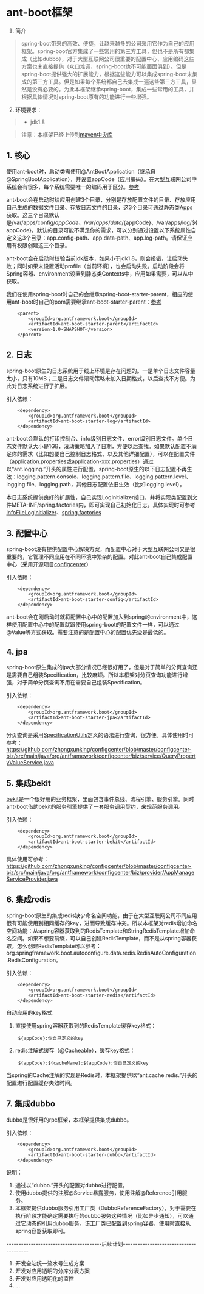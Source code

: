 # ant-boot框架

1. 简介

> spring-boot带来的高效、便捷，让越来越多的公司采用它作为自己的应用框架。spring-boot官方集成了一些常用的第三方工具，但也不是所有都集成（比如dubbo），对于大型互联网公司很重要的配置中心、应用编码这些方案也未直接提供（众口难调，spring-boot也不可能面面俱到）。但是spring-boot提供强大的扩展能力，根据这些能力可以集成spring-boot未集成的第三方工具。但是如果每个系统都自己去集成一遍这些第三方工具，显然是没有必要的。为此本框架继承spring-boot，集成一些常用的工具，并根据具体情况对spring-boot原有的功能进行一些增强。

2. 环境要求：

> * jdk1.8


> 注意：本框架已经上传到[maven中央库](http://search.maven.org/#search%7Cga%7C1%7Corg.antframework.boot)

## 1. 核心
使用ant-boot时，启动类需使用@AntBootApplication（继承自@SpringBootApplication），并设置appCode（应用编码）。在大型互联网公司中系统会有很多，每个系统需要唯一的编码用于区分。[参考](https://github.com/zhongxunking/configcenter/blob/master/configcenter-assemble/src/main/java/org/antframework/configcenter/Main.java)

ant-boot会在启动时给应用创建3个目录，分别是存放配置文件的目录、存放应用自己生成的数据文件目录、存放日志文件的目录，这3个目录可通过静态类Apps获取。这三个目录默认是/var/apps/config/${appCode}、/var/apps/data/${appCode}、/var/apps/log/${appCode}。默认的目录可能不满足你的需求，可以分别通过设置以下系统属性自定义这3个目录：app.config-path、app.data-path、app.log-path。请保证应用有权限创建这三个目录。

ant-boot会在启动时校验当前jdk版本，如果小于jdk1.8，则会报错，让启动失败；同时如果未设置活动profile（当前环境），也会启动失败。启动阶段会将Spring容器、environment设置到静态类Contexts中，应用如果需要，可以从中获取。

我们在使用spring-boot时自己的会继承spring-boot-starter-parent，相应的使用ant-boot时自己的pom需要继承ant-boot-starter-parent：[参考](https://github.com/zhongxunking/configcenter/blob/master/pom.xml)

        <parent>
            <groupId>org.antframework.boot</groupId>
            <artifactId>ant-boot-starter-parent</artifactId>
            <version>1.0-SNAPSHOT</version>
        </parent>
    
## 2. 日志
spring-boot原生的日志系统用于线上环境是存在问题的。一是单个日志文件容量太小，只有10MB；二是日志文件滚动策略未加入日期格式，以后查找不方便。为此对日志系统进行了扩展。

引入依赖：

        <dependency>
            <groupId>org.antframework.boot</groupId>
            <artifactId>ant-boot-starter-log</artifactId>
        </dependency>
        
ant-boot会默认的打印控制台、info级别日志文件、error级别日志文件。单个日志文件默认大小是1GB，滚动策略加入了日期，方便以后查找。如果默认配置不满足你的需求（比如想要自己控制日志格式、以及其他详细配置），可以在配置文件（application.properties或application-xxx.properties）通过以“ant.logging.”开头的属性进行配置。spring-boot原生的以下日志配置不再生效：logging.pattern.console、logging.pattern.file、logging.pattern.level、logging.file、logging.path，其他日志配置依旧生效（比如logging.level）。

本日志系统提供良好的扩展性，自己实现LogInitializer接口，并将实现类配置到文件META-INF/spring.factories内，即可实现自己初始化日志。具体实现时可参考[InfoFileLogInitializer](https://github.com/zhongxunking/ant-boot/blob/master/ant-boot-starters/ant-boot-starter-log/src/main/java/org/antframework/boot/log/initializer/InfoFileLogInitializer.java)、[spring.factories](https://github.com/zhongxunking/ant-boot/blob/master/ant-boot-starters/ant-boot-starter-log/src/main/resources/META-INF/spring.factories)

## 3. 配置中心
spring-boot没有提供配置中心解决方案，而配置中心对于大型互联网公司又是很重要的，它管理不同应用在不同环境中繁杂的配置。对此ant-boot自己集成配置中心（采用开源项目[configcenter](https://github.com/zhongxunking/configcenter)）

引入依赖：

        <dependency>
            <groupId>org.antframework.boot</groupId>
            <artifactId>ant-boot-starter-config</artifactId>
        </dependency>
        
ant-boot会在刚启动时就将配置中心中的配置加入到spring的environment中，这样使用配置中心中的配置就跟使用spring-boot的配置文件一样，可以通过@Value等方式获取。需要注意的是配置中心的配置优先级是最低的。

## 4. jpa
spring-boot原生集成的jpa大部分情况已经很好用了，但是对于简单的分页查询还是需要自己组装Specification，比较麻烦。所以本框架对分页查询功能进行增强，对于简单分页查询不用在需要自己组装Specification。

引入依赖：

        <dependency>
            <groupId>org.antframework.boot</groupId>
            <artifactId>ant-boot-starter-jpa</artifactId>
        </dependency>
        
分页查询是采用[SpecificationUtils](https://github.com/zhongxunking/ant-boot/blob/master/ant-boot-starters/ant-boot-starter-jpa/src/main/java/org/antframework/boot/jpa/QueryRepository.java)定义的语法进行查询，很方便。具体使用时可参考：https://github.com/zhongxunking/configcenter/blob/master/configcenter-biz/src/main/java/org/antframework/configcenter/biz/service/QueryPropertyValueService.java

## 5. 集成bekit
[bekit](https://github.com/zhongxunking/bekit)是一个很好用的业务框架，里面包含事件总线、流程引擎、服务引擎。同时ant-boot借助bekit的服务引擎提供了一套[服务调用契约](https://github.com/zhongxunking/ant-common-util#3-服务调用契约)，来规范服务调用。

引入依赖：

        <dependency>
            <groupId>org.antframework.boot</groupId>
            <artifactId>ant-boot-starter-bekit</artifactId>
        </dependency>

具体使用可参考：https://github.com/zhongxunking/configcenter/blob/master/configcenter-biz/src/main/java/org/antframework/configcenter/biz/provider/AppManageServiceProvider.java

## 6. 集成redis
spring-boot原生的集成redis缺少命名空间功能，由于在大型互联网公司不同应用很有可能使用到相同缓存的key，进而导致缓存冲突。所以本框架对redis增加命名空间功能：从spring容器获取到的RedisTemplate和StringRedisTemplate增加命名空间。如果不想要前缀，可以自己创建RedisTemplate，而不是从spring容器获取，怎么创建RedisTemplate可以参考：org.springframework.boot.autoconfigure.data.redis.RedisAutoConfiguration.RedisConfiguration。

引入依赖：

        <dependency>
            <groupId>org.antframework.boot</groupId>
            <artifactId>ant-boot-starter-redis</artifactId>
        </dependency>

自动应用的key格式
1. 直接使用spring容器获取到的RedisTemplate缓存key格式：

        ${appCode}:你自己定义的key

2. redis注解式缓存（@Cacheable），缓存key格式：

        ${appCode}:${cacheName}:${appCode}:你自己定义的key

当spring的Cache注解的实现是Redis时，本框架提供以“ant.cache.redis.”开头的配置进行配置缓存失效时间。

## 7. 集成dubbo
dubbo是很好用的rpc框架，本框架提供集成dubbo。

引入依赖：

        <dependency>
            <groupId>org.antframework.boot</groupId>
            <artifactId>ant-boot-starter-dubbo</artifactId>
        </dependency>

说明：
1. 通过以“dubbo.”开头的配置对dubbo进行配置。
2. 使用dubbo提供的注解@Service暴露服务，使用注解@Reference引用服务。
3. 本框架提供dubbo服务引用工厂类（DubboReferenceFactory），对于需要在执行阶段才能确定需要执行的dubbo服务这种情况（比如异步通知），可以通过它动态的引用dubbo服务。该工厂类已配置到spring容器，使用时直接从spring容器获取即可。

---------------------------------------后续计划---------------------------------------

1. 开发全站统一流水号生成方案
2. 开发对应用透明的分库分表方案
3. 开发对应用透明化的监控
4. ...
